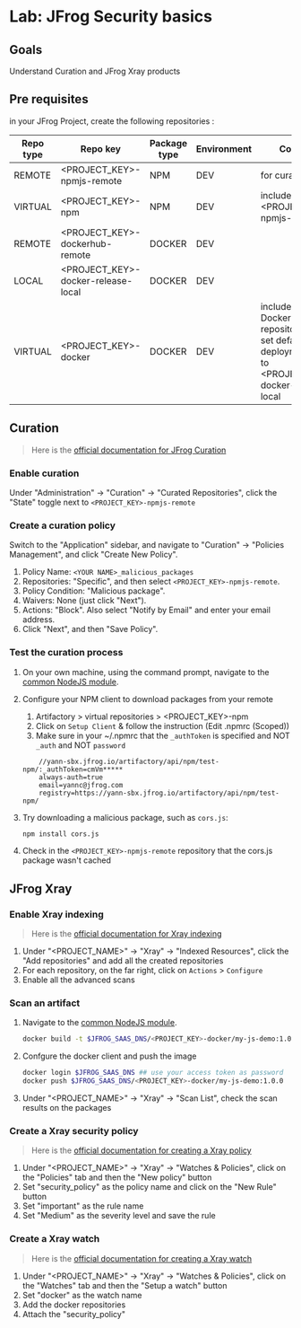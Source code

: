 # Lab: JFrog Security basics

## Goals

Understand Curation and JFrog Xray products

## Pre requisites

in your JFrog Project, create the following repositories :

Repo type | Repo key | Package type | Environment | Comment
---|---|---|---|---
REMOTE | <PROJECT_KEY>-npmjs-remote | NPM | DEV | for curation
VIRTUAL | <PROJECT_KEY>-npm  | NPM | DEV | include <PROJECT_KEY>-npmjs-remote
REMOTE | <PROJECT_KEY>-dockerhub-remote | DOCKER | DEV |
LOCAL | <PROJECT_KEY>-docker-release-local | DOCKER | DEV |
VIRTUAL | <PROJECT_KEY>-docker  | DOCKER | DEV | include the above Docker repositories and set default deployment repo to <PROJECT_KEY>-docker-release-local

## Curation

> Here is the [official documentation for JFrog Curation](https://jfrog.com/help/r/jfrog-curation/jfrog-curation-workflow)

### Enable curation

Under "Administration" -> "Curation" -> "Curated Repositories", click the "State" toggle next to `<PROJECT_KEY>-npmjs-remote`

### Create a curation policy

Switch to the "Application" sidebar, and navigate to "Curation" -> "Policies Management", and click "Create New Policy".

   1. Policy Name: `<YOUR NAME>_malicious_packages`
   2. Repositories: "Specific", and then select `<PROJECT_KEY>-npmjs-remote`.
   3. Policy Condition: "Malicious package".
   4. Waivers: None (just click "Next").
   5. Actions: "Block". Also select "Notify by Email" and enter your email address.
   6. Click "Next", and then "Save Policy".

### Test the curation process

1. On your own machine, using the command prompt, navigate to the [common NodeJS module](../../common/js).
2. Configure your NPM client to download packages from your remote
    1. Artifactory > virtual repositories > <PROJECT_KEY>-npm
    2. Click on  `Setup Client` & follow the instruction (Edit .npmrc (Scoped))
    3. Make sure in your ~/.npmrc that the ```_authToken``` is specified and NOT ```_auth``` and NOT ```password```

    ```text
        //yann-sbx.jfrog.io/artifactory/api/npm/test-npm/:_authToken=cmVm*****
        always-auth=true
        email=yannc@jfrog.com
        registry=https://yann-sbx.jfrog.io/artifactory/api/npm/test-npm/
    ```

3. Try downloading a malicious package, such as `cors.js`:

   ```bash
   npm install cors.js
   ```

4. Check in the `<PROJECT_KEY>-npmjs-remote` repository that the cors.js package wasn't cached

## JFrog Xray

### Enable Xray indexing

> Here is the [official documentation for Xray indexing](https://jfrog.com/help/r/jfrog-security-documentation/add-or-remove-resources-from-indexing)

1. Under "<PROJECT_NAME>" -> "Xray" -> "Indexed Resources", click the "Add repositories" and add all the created  repositories
2. For each repository, on the far right, click on `Actions` > `Configure`
3. Enable all the advanced scans

### Scan an artifact

1. Navigate to the [common NodeJS module](../../common/js).

    ```bash
    docker build -t $JFROG_SAAS_DNS/<PROJECT_KEY>-docker/my-js-demo:1.0.0 .    
    ```

2. Confgure the docker client and push the image

    ```bash
    docker login $JFROG_SAAS_DNS ## use your access token as password
    docker push $JFROG_SAAS_DNS/<PROJECT_KEY>-docker/my-js-demo:1.0.0
    ```

3. Under "<PROJECT_NAME>" -> "Xray" -> "Scan List", check the scan results on the packages

### Create a Xray security policy

> Here is the [official documentation for creating a Xray policy](https://jfrog.com/help/r/jfrog-security-documentation/create-an-xray-policy)

1. Under "<PROJECT_NAME>" -> "Xray" -> "Watches & Policies", click on the "Policies" tab and then the "New policy" button
2. Set "security_policy" as the policy name and click on the "New Rule" button
3. Set "important" as the rule name
4. Set "Medium" as the severity level and save the rule

### Create a Xray watch

> Here is the [official documentation for creating a Xray watch](https://jfrog.com/help/r/jfrog-security-documentation/create-a-watch)

1. Under "<PROJECT_NAME>" -> "Xray" -> "Watches & Policies", click on the "Watches" tab and then the "Setup a watch" button
2. Set "docker" as the watch name
3. Add the docker repositories
4. Attach the "security_policy"
